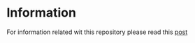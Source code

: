 # Information



For information related wit this repository please read this [post](https://presib.github.io/presib/dissertation-related-content.html#simulations_and_resources) 
